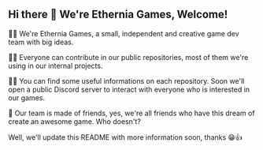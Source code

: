 ## Hi there 👋 We're Ethernia Games, Welcome!

🙋‍♀️ We're Ethernia Games, a small, independent and creative game dev team with big ideas.

🐱‍💻 Everyone can contribute in our public repositories, most of them we're using in our internal projects.

👩‍💻 You can find some useful informations on each repository. Soon we'll open a public Discord server to interact with everyone who is interested in our games.

🍿 Our team is made of friends, yes, we're all friends who have this dream of create an awesome game. Who doesn't?

Well, we'll update this README with more information soon, thanks 😁👍
